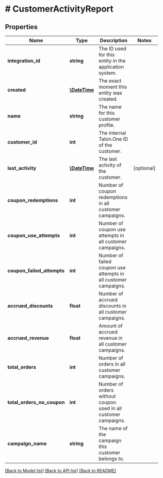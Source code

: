 # # CustomerActivityReport

## Properties

Name | Type | Description | Notes
------------ | ------------- | ------------- | -------------
**integration_id** | **string** | The ID used for this entity in the application system. | 
**created** | [**\DateTime**](\DateTime.md) | The exact moment this entity was created. | 
**name** | **string** | The name for this customer profile. | 
**customer_id** | **int** | The internal Talon.One ID of the customer. | 
**last_activity** | [**\DateTime**](\DateTime.md) | The last activity of the customer. | [optional] 
**coupon_redemptions** | **int** | Number of coupon redemptions in all customer campaigns. | 
**coupon_use_attempts** | **int** | Number of coupon use attempts in all customer campaigns. | 
**coupon_failed_attempts** | **int** | Number of failed coupon use attempts in all customer campaigns. | 
**accrued_discounts** | **float** | Number of accrued discounts in all customer campaigns. | 
**accrued_revenue** | **float** | Amount of accrued revenue in all customer campaigns. | 
**total_orders** | **int** | Number of orders in all customer campaigns. | 
**total_orders_no_coupon** | **int** | Number of orders without coupon used in all customer campaigns. | 
**campaign_name** | **string** | The name of the campaign this customer belongs to. | 

[[Back to Model list]](../../README.md#documentation-for-models) [[Back to API list]](../../README.md#documentation-for-api-endpoints) [[Back to README]](../../README.md)


